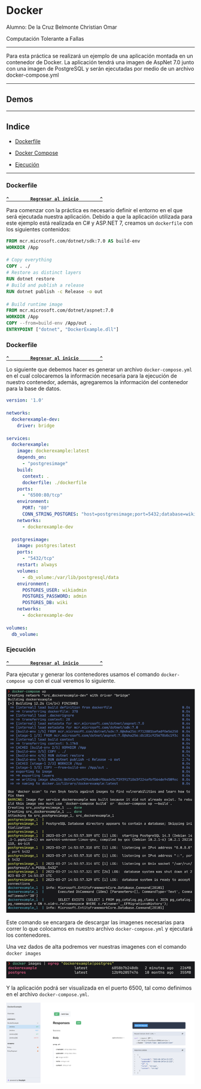 # Docker

Alumno: De la Cruz Belmonte Christian Omar

Computación Tolerante a Fallas

---

Para esta práctica se realizará un ejemplo de una aplicación montada en un contenedor de Docker. La aplicación tendrá una imagen de AspNet 7.0 junto con una imagen de PostgreSQL y serán ejecutadas por medio de un archivo docker-compose.yml

---

## Demos


---

## Indice

- [Dockerfile](#dockerfile)

- [Docker Compose](#docker-compose)

- [Ejecución](#ejecución)

---

### Dockerfile

**[`^        Regresar al inicio        ^`](#docker)**

Para comenzar con la práctica es necesario definir el entorno en el que será ejecutada nuestra aplicación. Debido a que la aplicación utilizada para este ejemplo está realizada en C# y ASP.NET 7, creamos un `dockerfile` con los siguientes contenidos:

```dockerfile
FROM mcr.microsoft.com/dotnet/sdk:7.0 AS build-env
WORKDIR /App

# Copy everything
COPY . ./
# Restore as distinct layers
RUN dotnet restore
# Build and publish a release
RUN dotnet publish -c Release -o out

# Build runtime image
FROM mcr.microsoft.com/dotnet/aspnet:7.0
WORKDIR /App
COPY --from=build-env /App/out .
ENTRYPOINT ["dotnet", "DockerExample.dll"]
```

### Dockerfile

**[`^        Regresar al inicio        ^`](#estatus)**

Lo siguiente que debemos hacer es generar un archivo `docker-compose.yml` en el cual colocaremos la información necesaria para la ejecución de nuestro contenedor, además, agregaremos la información del contenedor para la base de datos.

```yml
version: '1.0'

networks:
  dockerexample-dev:
    driver: bridge

services:
  dockerexample:
    image: dockerexample:latest
    depends_on:
      - "postgresimage"
    build:
      context: .
      dockerfile: ./dockerfile
    ports:
      - "6500:80/tcp"
    environment:
      PORT: "80"
      CONN_STRING_POSTGRES: "host=postgresimage;port=5432;database=wiki;username=wikiadmin;password=admin"
    networks:
      - dockerexample-dev

  postgresimage:
    image: postgres:latest
    ports:
      - "5432/tcp"
    restart: always
    volumes:
      - db_volume:/var/lib/postgresql/data
    environment:
      POSTGRES_USER: wikiadmin
      POSTGRES_PASSWORD: admin
      POSTGRES_DB: wiki
    networks:
      - dockerexample-dev

volumes:
  db_volume:
```

### Ejecución

**[`^        Regresar al inicio        ^`](#docker)**

Para ejecutar y generar los contenedores usamos el comando `docker-compose up` con el cual veremos lo siguiente.

![Docker Output](images/running.png)

Este comando se encargara de descargar las imagenes necesarias para correr lo que colocamos en nuestro archivo `docker-compose.yml` y ejecutará los contenedores.

Una vez dados de alta podremos ver nuestras imagenes con el comando `docker images`

![Images](images/images.png)

Y la aplicación podrá ser visualizada en el puerto 6500, tal como definimos en el archivo `docker-compose.yml`.

![Images](images/app.png)

